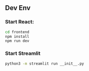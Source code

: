 ## Dev Env

### Start React:
```bash
cd frontend
npm install
npm run dev
```

### Start Streamlit
```bash
python3 -m streamlit run __init__.py
```
